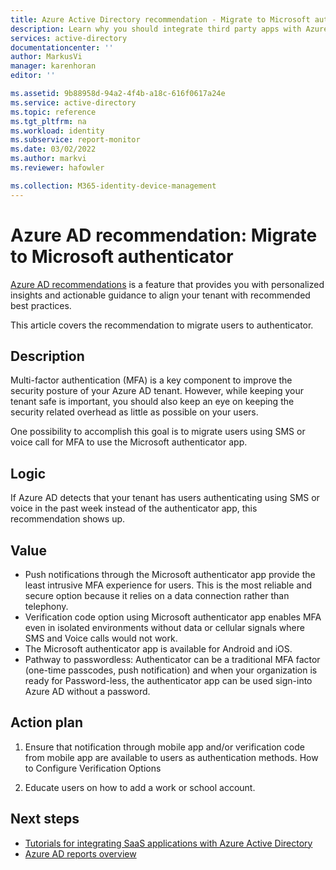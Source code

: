 ```yaml
---
title: Azure Active Directory recommendation - Migrate to Microsoft authenticator | Microsoft Docs
description: Learn why you should integrate third party apps with Azure AD
services: active-directory
documentationcenter: ''
author: MarkusVi
manager: karenhoran
editor: ''

ms.assetid: 9b88958d-94a2-4f4b-a18c-616f0617a24e
ms.service: active-directory
ms.topic: reference
ms.tgt_pltfrm: na
ms.workload: identity
ms.subservice: report-monitor
ms.date: 03/02/2022
ms.author: markvi
ms.reviewer: hafowler

ms.collection: M365-identity-device-management
---
```


# Azure AD recommendation: Migrate to Microsoft authenticator 

[Azure AD recommendations](overview-recommendations.md) is a feature that provides you with personalized insights and actionable guidance to align your tenant with recommended best practices.

This article covers the recommendation to migrate users to authenticator. 


## Description

Multi-factor authentication (MFA) is a key component to improve the security posture of your Azure AD tenant. However, while keeping your tenant safe is important, you should also keep an eye on keeping the security related overhead as little as possible on your users.

One possibility to accomplish this goal is to migrate users using SMS or voice call for MFA to use the Microsoft authenticator app.



## Logic 

If Azure AD detects that your tenant has users authenticating using SMS or voice in the past week instead of the authenticator app, this recommendation shows up.

## Value 

- Push notifications through the Microsoft authenticator app provide the least intrusive MFA experience for users. This is the most reliable and secure option because it relies on a data connection rather than telephony.
- Verification code option using Microsoft authenticator app enables MFA even in isolated environments without data or cellular signals where SMS and Voice calls would not work.
- The Microsoft authenticator app is available for Android and iOS.
- Pathway to passwordless: Authenticator can be a traditional MFA factor (one-time passcodes, push notification) and when your organization is ready for Password-less, the authenticator app can be used sign-into Azure AD without a password.

## Action plan

1.	Ensure that notification through mobile app and/or verification code from mobile app are available to users as authentication methods. How to Configure Verification Options

2.	Educate users on how to add a work or school account. 



 

## Next steps

- [Tutorials for integrating SaaS applications with Azure Active Directory](../saas-apps/tutorial-list.md)
- [Azure AD reports overview](overview-reports.md)
